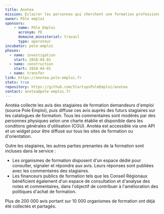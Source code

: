 ```yaml
---
title: Anotea
mission: Eclairer les personnes qui cherchent une formation professionnelle en affichant les notes et commentaires collectés auprès des demandeurs d'emploi sortis de formation.
owner: Pôle emploi
sponsors: 
    - name: Pôle Emploi
      acronym: PE
      domaine_ministeriel: travail
      type: operateur
incubator: pole-emploi
phases:
  - name: investigation
    start: 2018-04-01
  - name: construction
    start: 2018-04-01
  - name: transfer
link: https://anotea.pole-emploi.fr
stats: true
repository: https://github.com/StartupsPoleEmploi/anotea
contact: anotea@pole-emploi.fr
---
```


Anotéa collecte les avis des stagiaires de formation demandeurs d'emploi (source Pole Emploi), puis diffuse ces avis auprès des futurs stagiaires sur les catalogues de formation. Tous les commentaires sont modérés par des personnes physiques selon une charte établie et disponible dans les conditons générales d'utilisation (CGU).
Anotéa est accessible via une API et un widget pour être diffusé sur tous les sites de formation ou d'orientation. 

Outre les stagiaires, les autres parties prenantes de la formation sont incluses dans le service :
- Les organismes de formation disposent d'un espace dédié pour consulter, signaler et répondre aux avis. Leurs réponses sont publiées avec les commentaires des stagiaires.
- Les financeurs publics de formation tels que les Conseil Régionaux bénéficient également d'un espace de consultation et d'analyse des notes et commentaires, dans l'objectif de contribuer à l'amélioration des politiques d'achat de formation.

Plus de 200 000 avis portant sur 10 000 organismes de formation ont déjà été collectés et partagés. 
